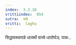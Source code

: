 ```yaml
---
index:  3.3.18
vrittiindex:  854
sutra:  भावे
vritti:  laghu 
---
```


सिद्धावस्थापन्ने धात्वर्थे वाच्ये धातोर्घञ्. पाकः..

